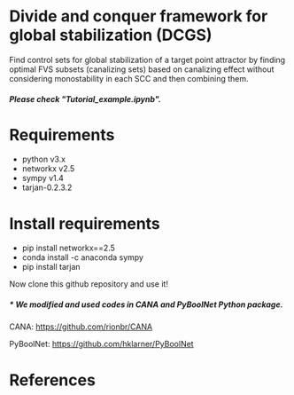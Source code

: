 # Divide and conquer framework for global stabilization (DCGS)
Find control sets for global stabilization of a target point attractor by finding optimal FVS subsets (canalizing sets) based on canalizing effect without considering monostability in each SCC and then combining them.
##### Please check "Tutorial_example.ipynb".

# Requirements
- python v3.x
- networkx v2.5
- sympy v1.4
- tarjan-0.2.3.2

# Install requirements
- pip install networkx==2.5
- conda install -c anaconda sympy
- pip install tarjan

Now clone this github repository and use it!

##### * We modified and used codes in CANA and PyBoolNet Python package. 

CANA: https://github.com/rionbr/CANA

PyBoolNet: https://github.com/hklarner/PyBoolNet


# References
